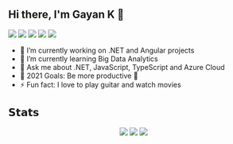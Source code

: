 ## Hi there, I'm Gayan K 👋

[![](https://img.shields.io/badge/-@gayankanishka-%23181717?style=flat-square&logo=github)](https://github.com/gayankanishka)
![](https://komarev.com/ghpvc/?username=gayankanishka&color=green&style=flat-square)
[![](https://img.shields.io/badge/-Gayan%20Kanishka%20Wijetunga-blue?style=flat-square&logo=Linkedin&logoColor=white&link=https://www.linkedin.com/in/gayan-kanishka-wijetunga-82740078/)](https://www.linkedin.com/in/gayan-kanishka-wijetunga-82740078/)
[![](https://img.shields.io/website?color=0ab9e6&style=flat-square&up_message=gayankanishka.github.io&url=https%3A%2F%2Fgayankanishka.github.io)](https://gayankanishka.github.io/)
[![](https://img.shields.io/badge/-@gayan_wijetunga-%23181717?style=flat-square&logo=instagram)](https://www.instagram.com/gayan_wijetunga/)

- 🔭 I’m currently working on .NET and Angular projects
- 🌱 I’m currently learning Big Data Analytics
- 💬 Ask me about .NET, JavaScript, TypeScript and Azure Cloud
- 🥅 2021 Goals: Be more productive :see_no_evil:
- ⚡ Fun fact: I love to play guitar and watch movies

## 𝗦𝘁𝗮𝘁𝘀

<div align="center">
  <img src ="https://github-readme-stats.vercel.app/api?username=gayankanishka&show_icons=true&count_private=true&theme=dark&hide_border=true,contribs&line_height=30">
  <img src ="https://github-readme-stats.vercel.app/api/top-langs/?username=gayankanishka&layout=compact&hide_border=true&theme=dark&langs_count=6&hide=css">
  <img src ="https://github-readme-streak-stats.herokuapp.com?user=gayankanishka&theme=dark&hide_border=true&include_all_commits=true">
</div>
